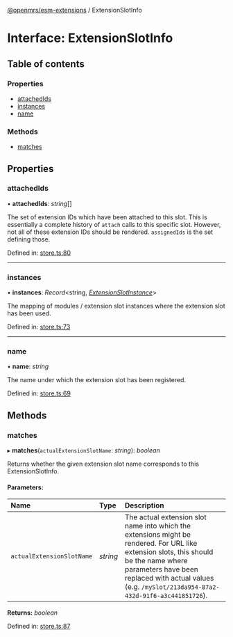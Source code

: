 [@openmrs/esm-extensions](../API.md) / ExtensionSlotInfo

# Interface: ExtensionSlotInfo

## Table of contents

### Properties

- [attachedIds](extensionslotinfo.md#attachedids)
- [instances](extensionslotinfo.md#instances)
- [name](extensionslotinfo.md#name)

### Methods

- [matches](extensionslotinfo.md#matches)

## Properties

### attachedIds

• **attachedIds**: *string*[]

The set of extension IDs which have been attached to this slot.
This is essentially a complete history of `attach` calls to this specific slot.
However, not all of these extension IDs should be rendered.
`assignedIds` is the set defining those.

Defined in: [store.ts:80](https://github.com/openmrs/openmrs-esm-core/blob/master/packages/esm-extensions/src/store.ts#L80)

___

### instances

• **instances**: *Record*<string, [*ExtensionSlotInstance*](extensionslotinstance.md)\>

The mapping of modules / extension slot instances where the extension slot has been used.

Defined in: [store.ts:73](https://github.com/openmrs/openmrs-esm-core/blob/master/packages/esm-extensions/src/store.ts#L73)

___

### name

• **name**: *string*

The name under which the extension slot has been registered.

Defined in: [store.ts:69](https://github.com/openmrs/openmrs-esm-core/blob/master/packages/esm-extensions/src/store.ts#L69)

## Methods

### matches

▸ **matches**(`actualExtensionSlotName`: *string*): *boolean*

Returns whether the given extension slot name corresponds to this ExtensionSlotInfo.

#### Parameters:

Name | Type | Description |
:------ | :------ | :------ |
`actualExtensionSlotName` | *string* | The actual extension slot name into which the extensions might be rendered. For URL like extension slots, this should be the name where parameters have been replaced with actual values (e.g. `/mySlot/213da954-87a2-432d-91f6-a3c441851726`).    |

**Returns:** *boolean*

Defined in: [store.ts:87](https://github.com/openmrs/openmrs-esm-core/blob/master/packages/esm-extensions/src/store.ts#L87)
